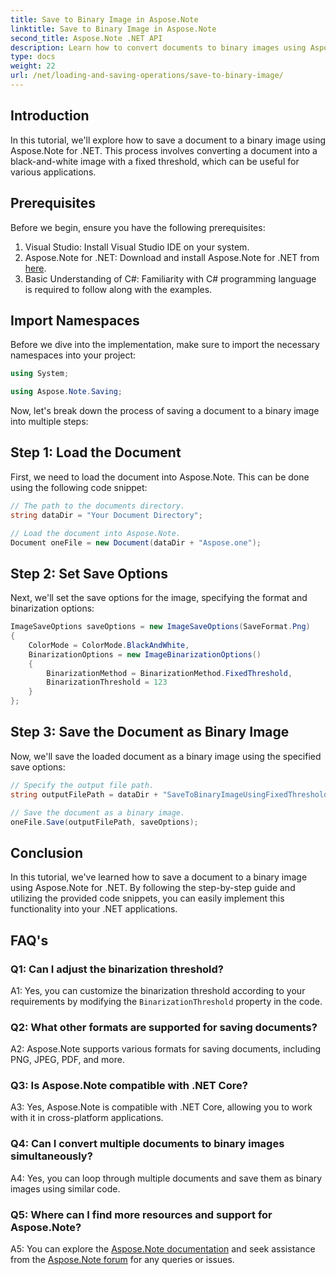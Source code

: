 ```yaml
---
title: Save to Binary Image in Aspose.Note
linktitle: Save to Binary Image in Aspose.Note
second_title: Aspose.Note .NET API
description: Learn how to convert documents to binary images using Aspose.Note for .NET. Follow our step-by-step guide for seamless integration.
type: docs
weight: 22
url: /net/loading-and-saving-operations/save-to-binary-image/
---
```

## Introduction

In this tutorial, we'll explore how to save a document to a binary image using Aspose.Note for .NET. This process involves converting a document into a black-and-white image with a fixed threshold, which can be useful for various applications.

## Prerequisites

Before we begin, ensure you have the following prerequisites:

1. Visual Studio: Install Visual Studio IDE on your system.
2. Aspose.Note for .NET: Download and install Aspose.Note for .NET from [here](https://releases.aspose.com/note/net/).
3. Basic Understanding of C#: Familiarity with C# programming language is required to follow along with the examples.

## Import Namespaces

Before we dive into the implementation, make sure to import the necessary namespaces into your project:

```csharp
using System;

using Aspose.Note.Saving;

```

Now, let's break down the process of saving a document to a binary image into multiple steps:

## Step 1: Load the Document

First, we need to load the document into Aspose.Note. This can be done using the following code snippet:

```csharp
// The path to the documents directory.
string dataDir = "Your Document Directory";

// Load the document into Aspose.Note.
Document oneFile = new Document(dataDir + "Aspose.one");
```

## Step 2: Set Save Options

Next, we'll set the save options for the image, specifying the format and binarization options:

```csharp
ImageSaveOptions saveOptions = new ImageSaveOptions(SaveFormat.Png)
{
    ColorMode = ColorMode.BlackAndWhite,
    BinarizationOptions = new ImageBinarizationOptions()
    {
        BinarizationMethod = BinarizationMethod.FixedThreshold,
        BinarizationThreshold = 123
    }
};
```

## Step 3: Save the Document as Binary Image

Now, we'll save the loaded document as a binary image using the specified save options:

```csharp
// Specify the output file path.
string outputFilePath = dataDir + "SaveToBinaryImageUsingFixedThreshold_out.png";

// Save the document as a binary image.
oneFile.Save(outputFilePath, saveOptions);
```

## Conclusion

In this tutorial, we've learned how to save a document to a binary image using Aspose.Note for .NET. By following the step-by-step guide and utilizing the provided code snippets, you can easily implement this functionality into your .NET applications.

## FAQ's

### Q1: Can I adjust the binarization threshold?

A1: Yes, you can customize the binarization threshold according to your requirements by modifying the `BinarizationThreshold` property in the code.

### Q2: What other formats are supported for saving documents?

A2: Aspose.Note supports various formats for saving documents, including PNG, JPEG, PDF, and more.

### Q3: Is Aspose.Note compatible with .NET Core?

A3: Yes, Aspose.Note is compatible with .NET Core, allowing you to work with it in cross-platform applications.

### Q4: Can I convert multiple documents to binary images simultaneously?

A4: Yes, you can loop through multiple documents and save them as binary images using similar code.

### Q5: Where can I find more resources and support for Aspose.Note?

A5: You can explore the [Aspose.Note documentation](https://reference.aspose.com/note/net/) and seek assistance from the [Aspose.Note forum](https://forum.aspose.com/c/note/28) for any queries or issues.
